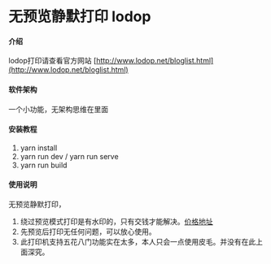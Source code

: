 # 无预览静默打印 lodop

#### 介绍

lodop打印请查看官方网站
[http://www.lodop.net/bloglist.html](http://www.lodop.net/bloglist.html)

#### 软件架构

一个小功能，无架构思维在里面

#### 安装教程

1. yarn install
2. yarn run dev / yarn run serve
3. yarn run build

#### 使用说明

无预览静默打印，

1. 绕过预览模式打印是有水印的，只有交钱才能解决。[价格地址](http://www.lodop.net/Lodop_Lic.html)
2. 先预览后打印无任何问题，可以放心使用。
3. 此打印机支持五花八门功能实在太多，本人只会一点使用皮毛。并没有在此上面深究。
